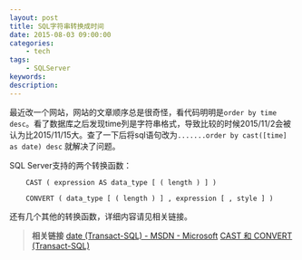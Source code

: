 ```yaml
---
layout: post
title: SQL字符串转换成时间
date: 2015-08-03 09:00:00
categories:
	- tech
tags:
	- SQLServer
keywords: 
description: 
---
```


最近改一个网站，网站的文章顺序总是很奇怪，看代码明明是`order by time desc`。看了数据库之后发现time列是字符串格式，导致比较的时候2015/11/2会被认为比2015/11/15大。查了一下后将sql语句改为`.......order by cast([time] as date) desc` 就解决了问题。

SQL Server支持的两个转换函数：

		CAST ( expression AS data_type [ ( length ) ] )

		CONVERT ( data_type [ ( length ) ] , expression [ , style ] )

还有几个其他的转换函数，详细内容请见相关链接。

>__相关链接__
>[date (Transact-SQL) - MSDN - Microsoft](https://msdn.microsoft.com/zh-cn/library/bb630352(v=sql.120).aspx)
>[CAST 和 CONVERT (Transact-SQL)](https://msdn.microsoft.com/zh-cn/library/ms187928(v=sql.120).aspx)
<!--stackedit_data:
eyJoaXN0b3J5IjpbMjAzNTAwNTQ0OCwxNDgzNzg3ODk3XX0=
-->